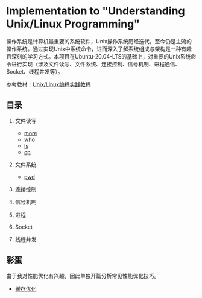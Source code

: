 # Implementation to "Understanding Unix/Linux Programming"

操作系统是计算机最重要的系统软件，Unix操作系统历经迭代，至今仍是主流的操作系统。通过实现Unix中系统命令，进而深入了解系统组成与架构是一种有趣且深刻的学习方式。本项目在Ubuntu-20.04-LTS的基础上，对重要的Unix系统命令进行实现（涉及文件读写、文件系统、连接控制、信号机制、进程通信、Socket、线程并发等）。

参考教材：[Unix/Linux编程实践教程](https://book.douban.com/subject/1219329/)

## 目录

1. 文件读写
    - [more](./src/more)
    - [who](./src/who)
    - [ls](./src/ls)
    - [cp](./src/cp)


2. 文件系统
    - [pwd](./src/pwd)

3. 连接控制

4. 信号机制

5. 进程

6. Socket 

7. 线程并发

## 彩蛋

由于我对性能优化有兴趣，因此单独开篇分析常见性能优化技巧。

- [缓存优化](./src/optim/who)